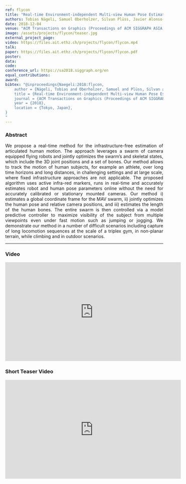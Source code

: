 ```yaml
---
ref: flycon
title: "Real-time Environment-independent Multi-view Human Pose Estimation with Aerial Vehicles"
authors: Tobias Nägeli, Samuel Oberholzer, Silvan Plüss, Javier Alonso-Mora, Otmar Hilliges
date: 2018-12-04
venue: "ACM Transactions on Graphics (Proceedings of ACM SIGGRAPH ASIA)"
image: /assets/projects/flycon/teaser.jpg
external_project_page: 
video: https://files.ait.ethz.ch/projects/flycon/flycon.mp4
talk: 
paper: https://files.ait.ethz.ch/projects/flycon/flycon.pdf
poster: 
data: 
code: 
conference_url: https://sa2018.siggraph.org/en
equal_contributions: 
award: 
bibtex: "@inproceedings{Naegeli:2018:flycon,
	author = {Nägeli, Tobias and Oberholzer, Samuel and Plüss, Silvan and Alonso-Mora, Javier and Hilliges, Otmar},
	title = {Real-time Environment-independent Multi-view Human Pose Estimation with Aerial Vehicles},
	journal = {ACM Transactions on Graphics (Proceedings of ACM SIGGRAPH ASIA)},
	year = {2018},
	location = {Tokyo, Japan},
}
"
---
```


<h3>Abstract</h3>
<p align="justify">
    We propose a real-time method for the infrastructure-free estimation of
articulated human motion. The approach leverages a swarm of camera equipped
flying robots and jointly optimizes the swarm’s and skeletal states,
which include the 3D joint positions and a set of bones. Our method allows
to track the motion of human subjects, for example an athlete, over long time
horizons and long distances, in challenging settings and at large scale, where
fixed infrastructure approaches are not applicable. The proposed algorithm
uses active infra-red markers, runs in real-time and accurately estimates
robot and human pose parameters online without the need for accurately
calibrated or stationary mounted cameras. Our method i) estimates a global
coordinate frame for the MAV swarm, ii) jointly optimizes the human pose
and relative camera positions, and iii) estimates the length of the human
bones. The entire swarm is then controlled via a model predictive controller
to maximize visibility of the subject from multiple viewpoints even under
fast motion such as jumping or jogging. We demonstrate our method in a
number of difficult scenarios including capture of long locomotion sequences
at the scale of a triplex gym, in non-planar terrain, while climbing and in
outdoor scenarios.
</p>
<hr />


<h3>Video</h3>
<div class="video" align="center">
   <iframe width="560" height="315" src="https://www.youtube.com/embed/F4kuBw5kKpI" frameborder="0" allowfullscreen></iframe>
</div>
<h3>Short Teaser Video</h3>
<div class="video" align="center">
   <iframe width="560" height="315" src="https://www.youtube.com/embed/addpKVBt8Do" frameborder="0" allowfullscreen></iframe>
</div>


<!--
<div class="fullcol">
    <img class="fullcol" src="<?php ait_root_dir();?>projects/2016/puppet/teaser.png" alt="Teaser-Picture" />
    <div class="fullcol">
        <p align="justify">
            <span class="figurecap">
        Taking a rigged 3D character with many degrees of freedom as input, we
        propose a method to automatically compute assembly instructions for a
        modular tangible controller, consisting only of a small set of joints.
   	A novel hardware joint parametrization provides a user-experience akin to inverse kinematics.
   	After assembly the device is bound to the rig and enables animators to traverse a large space of poses via fluid manipulations.
   	Here we control 110 bones in the dragon character with only 8 physical joints and 2 splitters.
   	Detailed pose nuances are preserved by a real time pose interpolation strategy.
            </span>
        </p>
        <hr />
        <br/>
    </div>
</div>

<div class="fullcol">
    <h3>Abstract</h3>
    <p align="justify">
We propose a novel approach to digital character animation, combining the benefits of tangible input devices and sophisticated rig animation algorithms.
        A symbiotic software and hardware approach facilitates the animation process for novice and expert users alike. We overcome limitations inherent to all previous tangible devices by allowing users to directly control complex rigs using only a small set (5-10) of physical controls.
        This avoids oversimplification of the pose space and excessively bulky device configurations.
        Our algorithm derives a small device configuration from complex character rigs, often containing hundreds of degrees of freedom,
        and a set of sparse sample poses.
        Importantly, only the most influential degrees of freedom are controlled directly, yet detailed motion is preserved
        based on a pose interpolation technique.
        We designed a modular collection of joints and splitters, which can be assembled to represent a wide variety of skeletons.
        Each joint piece combines a universal joint and two twisting elements, allowing to accurately sense its configuration.
        The mechanical design provides a smooth inverse kinematics-like user experience and is not prone to gimbal locking.
        We integrate our method with the professional 3D software Autodesk Maya&reg; and discuss a variety of results created with characters available online.
        Comparative user experiments show significant improvements over the closest state-of-the-art in terms of accuracy and time in a keyframe posing task.
    </p>
    <hr />
    <br/>
</div>

<div class="fullcol">
<h3>Video</h3>
    <div class="video">
       <iframe width="560" height="315" src="https://www.youtube.com/embed/te12_chaoOE" frameborder="0" allowfullscreen></iframe>
    </div>
    <hr />
    <br/>
</div>

<div class="fullcol">
    <h3>System overview</h3>
    <img class="fullcol" src="<?php ait_root_dir();?>projects/2016/puppet/repesentative_img_final.png" alt="Sys-Overview-Picture" />
    <div class="fullcol">
        <p align="left">
            <span class="figurecap">
                 Illustration of our pipeline from input character to fluid tangible animation using an optimized device configuration. The horse has 29 bones, controlled by 8 joints.
            </span>
        </p>
        <hr />
        <br/>
    </div>
</div>
-->


<!--
<div class="fullcol">
    <h3>Gallery</h3>
    <br/>
    <img class="fullcol" src="<?php ait_root_dir();?>projects/2016/puppet/gallery.png" alt="Gallery-Picture" />
    <p align="justify">
        <span class="figurecap">
            Depending on the available kit, device build instruction plans with different complexity are generated by our algorithm. Note that
the models have much higher degrees of freedom than the generated control structures. The inputs were (nr. bones/nr. sample poses): Horse:
(29/25 galloping, going up) – Dragon: (110/12 flying, some walking); Scorpion (62/20 walking, attacking); Dancer (22/6). Note that the
device for the Dancer is asymmetric due to the asymmetry in the input poses: the left arm of the character moves almost rigidly with the torso
and it is thus not necessary to have any joint controlling the left arm.
        </span>
    </p>
    <hr />
</div>

<div class="fullcol">
    <h3>Acknowledgments</h3>
    <p align="justify">
We are grateful to C&eacute;dric Pradalier and Evgeni Sorkine for invalu-
able discussions and engineering support, to Sebastian Schoellham-
mer for his assistance on 3D modeling and rigging in Maya, to
Olga Diamanti for composing the accompanying video, to C&eacute;cile Edwards-Rietmann for narrating it and to Jeannine Wymann for her
help in assembling the prototypes. We also thank our
user study participants. This work was supported in part by the SNF grant
200021_162958 and the ERC grant iModel (StG-2012-306877). Alec Jacobson
is funded in part by NSF grants IIS-14-09286 and IIS-17257.
    </p>
    <hr />
    <br/>
    <br/>
</div>
-->
